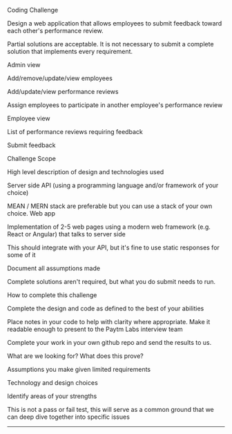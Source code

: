 Coding Challenge

Design a web application that allows employees to submit feedback toward each other's performance review.

Partial solutions are acceptable. It is not necessary to submit a complete solution that implements every requirement.

Admin view

Add/remove/update/view employees

Add/update/view performance reviews

Assign employees to participate in another employee's performance review

Employee view

List of performance reviews requiring feedback

Submit feedback

Challenge Scope

High level description of design and technologies used

Server side API (using a programming language and/or framework of your choice)

MEAN / MERN stack are preferable but you can use a stack of your own choice.
Web app


Implementation of 2-5 web pages using a modern web framework (e.g. React or Angular) that talks to server side


This should integrate with your API, but it's fine to use static responses for some of it

Document all assumptions made

Complete solutions aren't required, but what you do submit needs to run.

How to complete this challenge

Complete the design and code as defined to the best of your abilities

Place notes in your code to help with clarity where appropriate. Make it readable enough to present to the Paytm Labs interview team

Complete your work in your own github repo and send the results to us.

What are we looking for? What does this prove?

Assumptions you make given limited requirements

Technology and design choices

Identify areas of your strengths

This is not a pass or fail test, this will serve as a common ground that we can deep dive together into specific issues

--------------------------------------